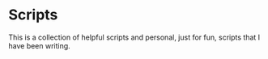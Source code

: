 # Scripts
This is a collection of helpful scripts and personal, just for fun, scripts that I have been writing.
